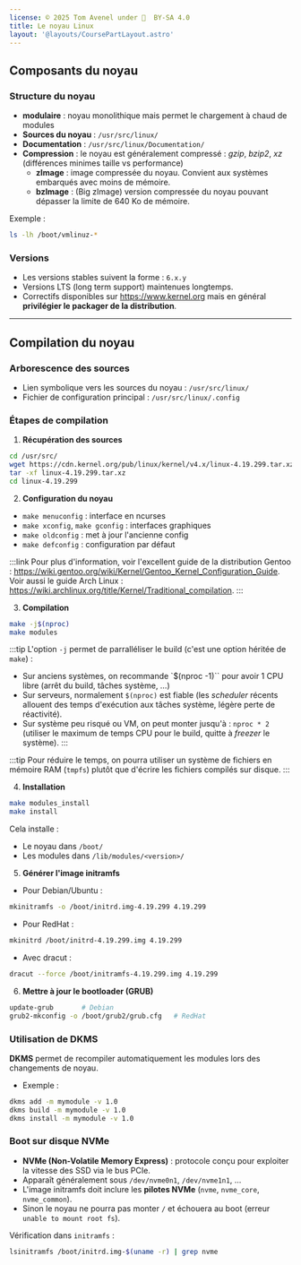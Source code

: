 ```yaml
---
license: © 2025 Tom Avenel under 󰵫  BY-SA 4.0
title: Le noyau Linux
layout: '@layouts/CoursePartLayout.astro'
---
```


## Composants du noyau


### Structure du noyau

- **modulaire** : noyau monolithique mais permet le chargement à chaud de modules
- **Sources du noyau** : `/usr/src/linux/`
- **Documentation** : `/usr/src/linux/Documentation/`
- **Compression** : le noyau est généralement compressé : _gzip_, _bzip2_, _xz_ (différences minimes taille vs performance)
  - **zImage** : image compressée du noyau. Convient aux systèmes embarqués avec moins de mémoire.
  - **bzImage** : (Big zImage) version compressée du noyau pouvant dépasser la limite de 640 Ko de mémoire.

Exemple :

```sh
ls -lh /boot/vmlinuz-*
````

### Versions

- Les versions stables suivent la forme : `6.x.y`
- Versions LTS (long term support) maintenues longtemps.
- Correctifs disponibles sur <https://www.kernel.org> mais en général **privilégier le packager de la distribution**.

---

## Compilation du noyau

### Arborescence des sources

- Lien symbolique vers les sources du noyau : `/usr/src/linux/`
- Fichier de configuration principal : `/usr/src/linux/.config`

### Étapes de compilation

1. **Récupération des sources**

```sh
cd /usr/src/
wget https://cdn.kernel.org/pub/linux/kernel/v4.x/linux-4.19.299.tar.xz
tar -xf linux-4.19.299.tar.xz
cd linux-4.19.299
```

2. **Configuration du noyau**

- `make menuconfig` : interface en ncurses
- `make xconfig`, `make gconfig` : interfaces graphiques
- `make oldconfig` : met à jour l'ancienne config
- `make defconfig` : configuration par défaut

:::link
Pour plus d'information, voir l'excellent guide de la distribution Gentoo : <https://wiki.gentoo.org/wiki/Kernel/Gentoo_Kernel_Configuration_Guide>.
Voir aussi le guide Arch Linux : <https://wiki.archlinux.org/title/Kernel/Traditional_compilation>.
:::

3. **Compilation**

```sh
make -j$(nproc)
make modules
```

:::tip
L'option `-j` permet de parralléliser le build (c'est une option héritée de `make`) :

- Sur anciens systèmes, on recommande `$(nproc -1)`` pour avoir 1 CPU libre (arrêt du build, tâches système, …)
- Sur serveurs, normalement `$(nproc)` est fiable (les _scheduler_ récents allouent des temps d'exécution aux tâches système, légère perte de réactivité).
- Sur système peu risqué ou VM, on peut monter jusqu'à : `nproc * 2` (utiliser le maximum de temps CPU pour le build, quitte à _freezer_ le système).
:::

:::tip
Pour réduire le temps, on pourra utiliser un système de fichiers en mémoire RAM (`tmpfs`) plutôt que d'écrire les fichiers compilés sur disque.
:::

4. **Installation**

```sh
make modules_install
make install
```

Cela installe :

- Le noyau dans `/boot/`
- Les modules dans `/lib/modules/<version>/`

5. **Générer l'image initramfs**

* Pour Debian/Ubuntu :

```sh
mkinitramfs -o /boot/initrd.img-4.19.299 4.19.299
```

* Pour RedHat :

```sh
mkinitrd /boot/initrd-4.19.299.img 4.19.299
```

* Avec dracut :

```sh
dracut --force /boot/initramfs-4.19.299.img 4.19.299
```

6. **Mettre à jour le bootloader (GRUB)**

```sh
update-grub       # Debian
grub2-mkconfig -o /boot/grub2/grub.cfg   # RedHat
```

### Utilisation de DKMS

**DKMS** permet de recompiler automatiquement les modules lors des changements de noyau.

* Exemple :

```sh
dkms add -m mymodule -v 1.0
dkms build -m mymodule -v 1.0
dkms install -m mymodule -v 1.0
```

### Boot sur disque NVMe

- **NVMe (Non-Volatile Memory Express)** : protocole conçu pour exploiter la vitesse des SSD via le bus PCIe.
- Apparaît généralement sous `/dev/nvme0n1`, `/dev/nvme1n1`, …
- L'image initramfs doit inclure les **pilotes NVMe** (`nvme`, `nvme_core`, `nvme_common`).
- Sinon le noyau ne pourra pas monter `/` et échouera au boot (erreur `unable to mount root fs`).

Vérification dans `initramfs` :

```sh
lsinitramfs /boot/initrd.img-$(uname -r) | grep nvme
```

